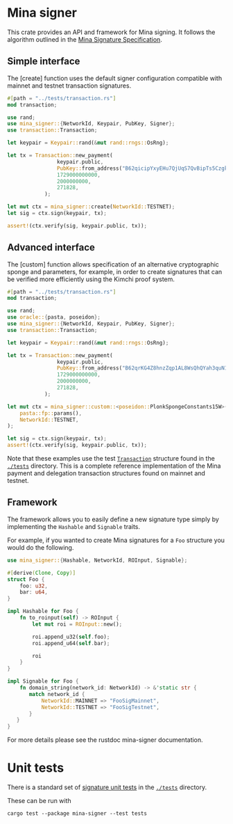 # Mina signer

This crate provides an API and framework for Mina signing.  It follows the algorithm outlined in the [Mina Signature Specification](https://github.com/MinaProtocol/mina/blob/master/docs/specs/signatures/description.md).

## Simple interface

The [create] function uses the default signer configuration compatible with mainnet and testnet transaction signatures.

```rust
#[path = "../tests/transaction.rs"]
mod transaction;

use rand;
use mina_signer::{NetworkId, Keypair, PubKey, Signer};
use transaction::Transaction;

let keypair = Keypair::rand(&mut rand::rngs::OsRng);

let tx = Transaction::new_payment(
                keypair.public,
                PubKey::from_address("B62qicipYxyEHu7QjUqS7QvBipTs5CzgkYZZZkPoKVYBu6tnDUcE9Zt").expect("invalid receiver address"),
                1729000000000,
                2000000000,
                271828,
            );

let mut ctx = mina_signer::create(NetworkId::TESTNET);
let sig = ctx.sign(keypair, tx);

assert!(ctx.verify(sig, keypair.public, tx));
```

## Advanced interface

The [custom] function allows specification of an alternative cryptographic sponge and parameters, for example, in order to create signatures that can be verified more efficiently using the Kimchi proof system.

```rust
#[path = "../tests/transaction.rs"]
mod transaction;

use rand;
use oracle::{pasta, poseidon};
use mina_signer::{NetworkId, Keypair, PubKey, Signer};
use transaction::Transaction;

let keypair = Keypair::rand(&mut rand::rngs::OsRng);

let tx = Transaction::new_payment(
                keypair.public,
                PubKey::from_address("B62qrKG4Z8hnzZqp1AL8WsQhQYah3quN1qUj3SyfJA8Lw135qWWg1mi").expect("invalid receiver address"),
                1729000000000,
                2000000000,
                271828,
            );

let mut ctx = mina_signer::custom::<poseidon::PlonkSpongeConstants15W>(
    pasta::fp::params(),
    NetworkId::TESTNET,
);

let sig = ctx.sign(keypair, tx);
assert!(ctx.verify(sig, keypair.public, tx));
```

Note that these examples use the test [`Transaction`](https://github.com/o1-labs/proof-systems/tree/master/signer/tests/transaction.rs) structure found in the [`./tests`](https://github.com/o1-labs/proof-systems/tree/master/signer/tests) directory.  This is a complete reference implementation of the Mina payment and delegation transaction structures found on mainnet and testnet.

## Framework

The framework allows you to easily define a new signature type simply by implementing the `Hashable` and `Signable` traits.

For example, if you wanted to create Mina signatures for a `Foo` structure you would do the following.

```rust
use mina_signer::{Hashable, NetworkId, ROInput, Signable};

#[derive(Clone, Copy)]
struct Foo {
    foo: u32,
    bar: u64,
}

impl Hashable for Foo {
    fn to_roinput(self) -> ROInput {
        let mut roi = ROInput::new();

        roi.append_u32(self.foo);
        roi.append_u64(self.bar);

        roi
    }
}

impl Signable for Foo {
    fn domain_string(network_id: NetworkId) -> &'static str {
       match network_id {
           NetworkId::MAINNET => "FooSigMainnet",
           NetworkId::TESTNET => "FooSigTestnet",
       }
   }
}
```

For more details please see the rustdoc mina-signer documentation.

# Unit tests

There is a standard set of [signature unit tests](https://github.com/o1-labs/proof-systems/tree/master/signer/tests/tests.rs) in the [`./tests`](https://github.com/o1-labs/proof-systems/tree/master/signer/tests) directory.

These can be run with

`cargo test --package mina-signer --test tests `

